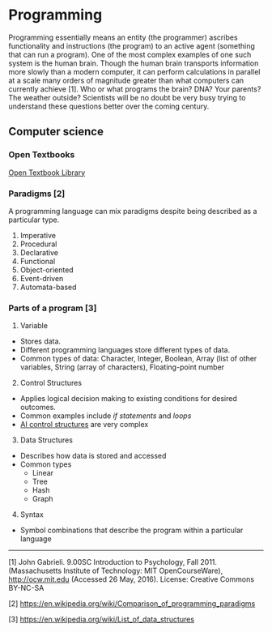 # Programming
Programming essentially means an entity (the programmer) ascribes functionality and instructions (the program) to an active agent (something that can run a program). One of the most complex examples of one such system is the human brain. Though the human brain transports information more slowly than a modern computer, it can perform calculations in parallel at a scale many orders of magnitude greater than what computers can currently achieve [1]. Who or what programs the brain? DNA? Your parents? The weather outside? Scientists will be no doubt be very busy trying to understand these questions better over the coming century.



## Computer science
### Open Textbooks
[Open Textbook Library](https://open.umn.edu/opentextbooks/SearchResults.aspx?subjectAreaId=3) 
### Paradigms [2]
A programming language can mix paradigms despite being described as a particular type.

1. Imperative
2. Procedural
3. Declarative
4. Functional
5. Object-oriented
6. Event-driven
7. Automata-based

### Parts of a program [3]

1. Variable
  * Stores data.
  * Different programming languages store different types of data.
  * Common types of data: Character, Integer, Boolean, Array (list of other variables, String (array of characters), Floating-point number
2. Control Structures
  * Applies logical decision making to existing conditions for desired outcomes.
  * Common examples include *if statements* and *loops*
  * [AI control structures](http://www.pling.org.uk/cs/lpa.html) are very complex
3. Data Structures
  * Describes how data is stored and accessed
  * Common types
    * Linear
    * Tree
    * Hash
    * Graph
4. Syntax
  * Symbol combinations that describe the program within a particular language



---
[1] John Gabrieli. 9.00SC Introduction to Psychology, Fall 2011. (Massachusetts Institute of Technology: MIT OpenCourseWare), http://ocw.mit.edu (Accessed 26 May, 2016). License: Creative Commons BY-NC-SA

[2] https://en.wikipedia.org/wiki/Comparison_of_programming_paradigms

[3] https://en.wikipedia.org/wiki/List_of_data_structures